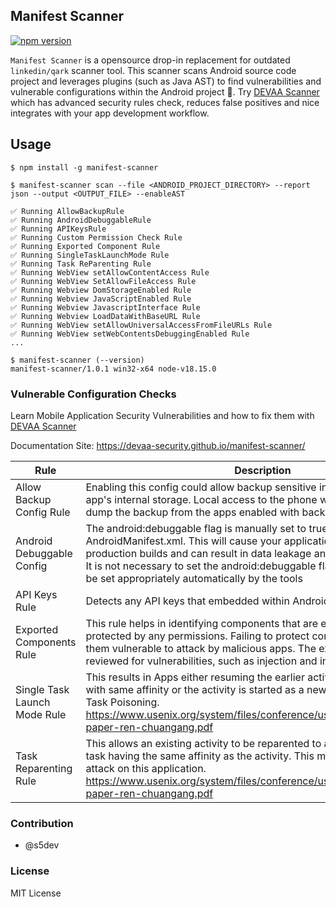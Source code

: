 ## Manifest Scanner

[![npm version](https://badge.fury.io/js/manifest-scanner.svg)](https://badge.fury.io/js/manifest-scanner)

`Manifest Scanner` is a opensource drop-in replacement for outdated `linkedin/qark` scanner tool. This scanner scans Android source code project and leverages plugins (such as Java AST) to find vulnerabilities and vulnerable configurations within the Android project 📱. Try [DEVAA Scanner](https://devaasecurity.com/) which has advanced security rules check, reduces false positives and nice integrates with your app development workflow.

## Usage

```sh-session
$ npm install -g manifest-scanner

$ manifest-scanner scan --file <ANDROID_PROJECT_DIRECTORY> --report json --output <OUTPUT_FILE> --enableAST

✅ Running AllowBackupRule
✅ Running AndroidDebuggableRule
✅ Running APIKeysRule
✅ Running Custom Permission Check Rule
✅ Running Exported Component Rule
✅ Running SingleTaskLaunchMode Rule
✅ Running Task ReParenting Rule
✅ Running WebView setAllowContentAccess Rule
✅ Running WebView SetAllowFileAccess Rule
✅ Running Webview DomStorageEnabled Rule
✅ Running Webview JavaScriptEnabled Rule
✅ Running Webview JavascriptInterface Rule
✅ Running Webview LoadDataWithBaseURL Rule
✅ Running WebView setAllowUniversalAccessFromFileURLs Rule
✅ Running WebView setWebContentsDebuggingEnabled Rule
...

$ manifest-scanner (--version)
manifest-scanner/1.0.1 win32-x64 node-v18.15.0
```

### Vulnerable Configuration Checks

Learn Mobile Application Security Vulnerabilities and how to fix them with [DEVAA Scanner](https://devaasecurity.com/)
 
Documentation Site: https://devaa-security.github.io/manifest-scanner/

| **Rule**                     | **Description**                                                                                                                                                                                                                                                                                                                                  |
|------------------------------|--------------------------------------------------------------------------------------------------------------------------------------------------------------------------------------------------------------------------------------------------------------------------------------------------------------------------------------------------|
| Allow Backup Config Rule     | Enabling this config could allow backup sensitive information from Android app's internal storage. Local access to the phone with adb command could dump the backup from the apps enabled with backup config.                                                                                                                                    |
| Android Debuggable Config    | The android:debuggable flag is manually set to true in the AndroidManifest.xml. This will cause your application to be debuggable in production builds and can result in data leakage and other security issues. It is not necessary to set the android:debuggable flag in the manifest, it will be set appropriately automatically by the tools |
|  API Keys Rule               | Detects any API keys that embedded within AndroidManifest.XML file                                                                                                                                                                                                                                                                               |
| Exported Components Rule     | This rule helps in identifying components that are exported, but not protected by any permissions. Failing to protect components could leave them vulnerable to attack by malicious apps. The exported tag should be reviewed for vulnerabilities, such as injection and information leakage.                                                    |
| Single Task Launch Mode Rule | This results in Apps either resuming the earlier activity or loads it in a task with same affinity or the activity is started as a new task. This may result in Task Poisoning. https://www.usenix.org/system/files/conference/usenixsecurity15/sec15-paper-ren-chuangang.pdf                                                                    |
| Task Reparenting Rule        | This allows an existing activity to be reparented to a new native task i.e task having the same affinity as the activity. This may lead to UI spoofing attack on this application. https://www.usenix.org/system/files/conference/usenixsecurity15/sec15-paper-ren-chuangang.pdf                                                                 |



### Contribution

- @s5dev

### License

MIT License
